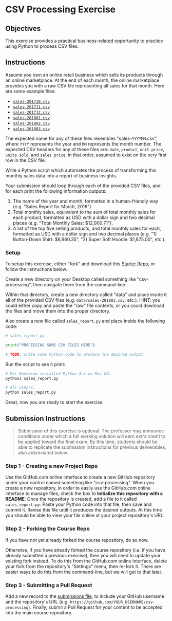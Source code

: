 # CSV Processing Exercise

## Objectives

This exercise provides a practical business-related opportunity to practice using Python to process CSV files.

## Instructions

Assume you own an online retail business which sells its products through an online marketplace. At the end of each month, the online marketplace provides you with a raw CSV file representing all sales for that month. Here are some example files:

   + [`sales-201710.csv`](data/sales-201710.csv)
   + [`sales-201711.csv`](data/sales-201711.csv)
   + [`sales-201712.csv`](data/sales-201712.csv)
   + [`sales-201801.csv`](data/sales-201801.csv)
   + [`sales-201802.csv`](data/sales-201802.csv)
   + [`sales-201803.csv`](data/sales-201803.csv)

The expected name for any of these files resembles "sales-`YYYYMM`.csv", where `YYYY` represents the year and `MM` represents the month number. The expected CSV headers for any of these files are: `date`, `product`, `unit price`, `units sold`, and `sales price`, in that order, assumed to exist on the very first row in the CSV file.

Write a Python script which automates the process of transforming this monthly sales data into a report of business insights.

Your submission should loop through each of the provided CSV files, and for each print the following information outputs:

  1. The name of the year and month, formatted in a human-friendly way (e.g. "Sales Report for March, 2018")
  2. Total monthly sales, equivalent to the sum of total monthly sales for each product, formatted as USD with a dollar sign and two decimal places (e.g. "Total Monthly Sales: $12,000.71").
  3. A list of the top five selling products, and total monthly sales for each, formatted as USD with a dollar sign and two decimal places (e.g. "1) Button-Down Shirt: $6,960.35", "2) Super Soft Hoodie: $1,875.00", etc.).

### Setup

To setup this exercise, either "fork" and download this [Starter Repo](https://github.com/prof-rossetti/monthly-sales-reporting-py), or follow the instructions below.

Create a new directory on your Desktop called something like "csv-processing", then navigate there from the command-line.

Within that directory, create a new directory called "data" and place inside it all of the provided CSV files (e.g. `data/sales-201803.csv`, etc.). HINT: you could either copy and paste the "raw" file contents, or you could download the files and move them into the proper directory.

Also create a new file called `sales_report.py` and place inside the following code:

```python
# sales_report.py

print("PROCESSING SOME CSV FILES HERE")

# TODO: write some Python code to produce the desired output
```

Run the script to see it print:

```sh
# For Homebrew-installed Python 3.x on Mac OS:
python3 sales_report.py

# All others:
python sales_report.py
```

Great, now you are ready to start the exercise.

## Submission Instructions

> Submission of this exercise is optional. The professor may announce conditions under which a full working solution will earn extra credit to be applied toward the final exam. By this time, students should be able to replicate the submission instructions for previous deliverables, also abbreviated below.

### Step 1 - Creating a new Project Repo

Use the GitHub.com online interface to create a new GitHub repository under your control
named something like "csv-processing".
When you create a new repository, in order to easily use the GitHub.com online interface to manage files,
check the box to **Initialize this repository with a README**.
Once the repository is created, add a file to it called `sales_report.py`.
Paste your Python code into that file, then save and commit it. Revise this file until it produces the desired outputs.
At this time you should be able to view your file online at your project repository's URL.

### Step 2 - Forking the Course Repo

If you have not yet already forked the course repository, do so now.

Otherwise, if you have already forked the course repository
(i.e. if you have already submitted a previous exercise),
then you will need to update your existing fork instead.
To do this from the GitHub.com online interface, delete your fork from the repository's "Settings" menu, then re-fork it. There are easier ways to do this from the command-line, but we will get to that later.

### Step 3 - Submitting a Pull Request

Add a new record to the [submissions file](submissions.csv),
to include your GitHub username and the repository's URL (e.g. `https://github.com/YOUR_USERNAME/csv-processing`).
Finally, submit a Pull Request
for your content to be accepted into the main course repository.
